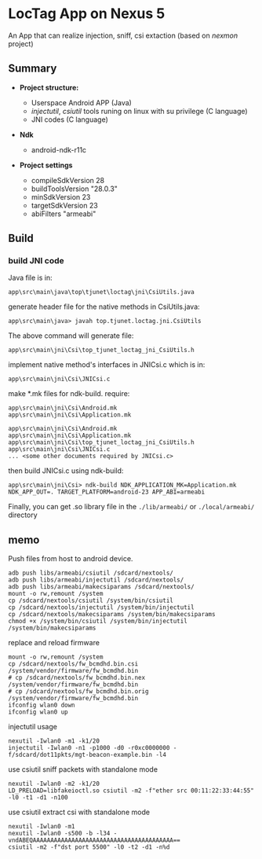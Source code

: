# LocTag App on Nexus 5
An App that can realize injection, sniff, csi extaction (based on *nexmon* project)

## Summary
- **Project structure:**
    - Userspace Android APP (Java)
    - *injectutil*, *csiutil* tools runing on linux with su privilege (C language)
    - JNI codes (C language)

- **Ndk**
    - android-ndk-r11c

- **Project settings**
    - compileSdkVersion 28
    - buildToolsVersion "28.0.3"
    - minSdkVersion 23
    - targetSdkVersion 23
    - abiFilters "armeabi"

## Build

### build JNI code
Java file is in:
```
app\src\main\java\top\tjunet\loctag\jni\CsiUtils.java
```
generate header file for the native methods in CsiUtils.java:
```
app\src\main\java> javah top.tjunet.loctag.jni.CsiUtils
```
The above command will generate file:
```
app\src\main\jni\Csi\top_tjunet_loctag_jni_CsiUtils.h
```
implement native method's interfaces in JNICsi.c which is in:
```
app\src\main\jni\Csi\JNICsi.c
```
make *.mk files for ndk-build. require:
```
app\src\main\jni\Csi\Android.mk
app\src\main\jni\Csi\Application.mk
```
```
app\src\main\jni\Csi\Android.mk
app\src\main\jni\Csi\Application.mk
app\src\main\jni\Csi\top_tjunet_loctag_jni_CsiUtils.h
app\src\main\jni\Csi\JNICsi.c
... <some other documents required by JNICsi.c>
```
then build JNICsi.c using ndk-build:
```
app\src\main\jni\Csi> ndk-build NDK_APPLICATION_MK=Application.mk NDK_APP_OUT=. TARGET_PLATFORM=android-23 APP_ABI=armeabi
```
Finally, you can get .so library file  in the `./lib/armeabi/` or `./local/armeabi/` directory

## memo
Push files from host to android device.
```
adb push libs/armeabi/csiutil /sdcard/nextools/
adb push libs/armeabi/injectutil /sdcard/nextools/
adb push libs/armeabi/makecsiparams /sdcard/nextools/
mount -o rw,remount /system
cp /sdcard/nextools/csiutil /system/bin/csiutil
cp /sdcard/nextools/injectutil /system/bin/injectutil
cp /sdcard/nextools/makecsiparams /system/bin/makecsiparams
chmod +x /system/bin/csiutil /system/bin/injectutil /system/bin/makecsiparams
```
replace and reload firmware
```
mount -o rw,remount /system
cp /sdcard/nextools/fw_bcmdhd.bin.csi /system/vendor/firmware/fw_bcmdhd.bin
# cp /sdcard/nextools/fw_bcmdhd.bin.nex /system/vendor/firmware/fw_bcmdhd.bin
# cp /sdcard/nextools/fw_bcmdhd.bin.orig /system/vendor/firmware/fw_bcmdhd.bin
ifconfig wlan0 down
ifconfig wlan0 up
```
injectutil usage
```
nexutil -Iwlan0 -m1 -k1/20
injectutil -Iwlan0 -n1 -p1000 -d0 -r0xc0000000 -f/sdcard/dot11pkts/mgt-beacon-example.bin -l4
```
use csiutil sniff packets with standalone mode
```
nexutil -Iwlan0 -m2 -k1/20
LD_PRELOAD=libfakeioctl.so csiutil -m2 -f"ether src 00:11:22:33:44:55" -l0 -t1 -d1 -n100
```
use csiutil extract csi with standalone mode
```
nexutil -Iwlan0 -m1
nexutil -Iwlan0 -s500 -b -l34 -vndABEQAAAAAAAAAAAAAAAAAAAAAAAAAAAAAAAAAAAAAAAA==
csiutil -m2 -f"dst port 5500" -l0 -t2 -d1 -n%d
```
